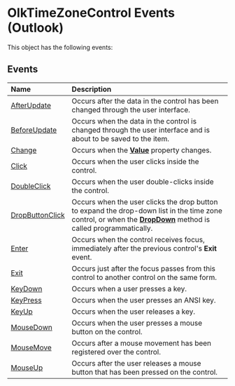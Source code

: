 
# OlkTimeZoneControl Events (Outlook)
This object has the following events:

## Events



|**Name**|**Description**|
|:-----|:-----|
|[AfterUpdate](b34419cd-3df9-6855-032a-8ed7193a82fb.md)|Occurs after the data in the control has been changed through the user interface.|
|[BeforeUpdate](f30947cb-39ae-5b5b-ffb5-a5b3281e837a.md)|Occurs when the data in the control is changed through the user interface and is about to be saved to the item. |
|[Change](3afbd91d-6b14-4f0b-14dc-9ed266704876.md)|Occurs when the  **[Value](05163537-9c47-5c20-1fb2-91ac8d27d0b9.md)** property changes.|
|[Click](4eebdefa-e947-6210-201f-6106f6587c1f.md)|Occurs when the user clicks inside the control.|
|[DoubleClick](2d04a3fc-a7f6-f851-7462-6d9adc95884b.md)|Occurs when the user double-clicks inside the control.|
|[DropButtonClick](4b0026d4-fb18-e72f-a369-6e14f4cfe8dd.md)|Occurs when the user clicks the drop button to expand the drop-down list in the time zone control, or when the  **[DropDown](47b8d231-d3dc-4f10-a8ab-ead1853bad0f.md)** method is called programmatically.|
|[Enter](24d38a63-c625-9afe-e270-56f199b577a6.md)|Occurs when the control receives focus, immediately after the previous control's  **Exit** event.|
|[Exit](da5616c5-97da-6049-4115-5a41d4e28c7b.md)|Occurs just after the focus passes from this control to another control on the same form.|
|[KeyDown](155fa627-af2a-9c0a-3f56-fb7318843c16.md)|Occurs when a user presses a key.|
|[KeyPress](4b6f04be-85c2-70f8-001f-30f008fb9b4a.md)|Occurs when the user presses an ANSI key.|
|[KeyUp](06869fbe-73dc-fd0f-0a6f-59505e0e80f8.md)|Occurs when the user releases a key.|
|[MouseDown](5c544113-46ef-ddb0-0926-ec0c089465c5.md)|Occurs when the user presses a mouse button on the control.|
|[MouseMove](3de1bd35-3351-d70d-9fa4-d90f7d059f87.md)|Occurs after a mouse movement has been registered over the control.|
|[MouseUp](93dc1208-11c6-5afc-27d0-ca02a5ddcbe6.md)|Occurs after the user releases a mouse button that has been pressed on the control.|
